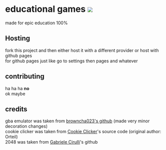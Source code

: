 # educational games <img src="https://img.shields.io/badge/bored-yes-critical?style=for-the-badge&logo=appveyor"/>
made for epic education 100%
## Hosting
fork this project and then either host it with a different provider or host with github pages <br>
for github pages just like go to settings then pages and whatever
## contributing
ha ha ha **no** <br>
ok maybe
## credits
gba emulator was taken from [browncha023's github](https://github.com/Browncha023/GBA) (made very minor decoration changes) <br>
cookie clicker was taken from [Cookie Clicker](https://orteil.dashnet.org/cookieclicker/)'s source code (original author: Orteil) <br>
2048 was taken from [Gabriele Cirulli](https://github.com/gabrielecirulli/2048)'s github

